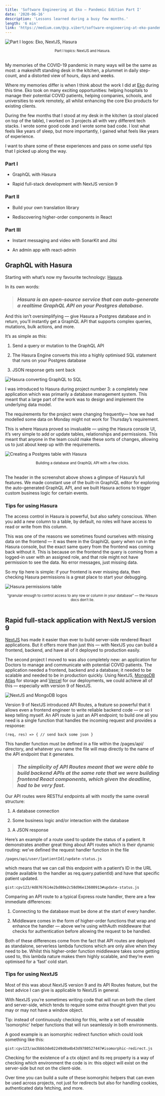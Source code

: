 ```yaml
---
title: 'Software Engineering at Eko — Pandemic Edition Part I'
date: '2020-06-16'
description: 'Lessons learned during a busy few months.'
length: '6 min'
link: 'https://medium.com/@cp.vibert/software-engineering-at-eko-pandemic-edition-part-i-75b8f4f578e6'
---
```


![Part I logos: Eko, NextJS, Hasura](./part-1-logos.png)

<center><small>Part I topics: NextJS and Hasura.</small></center><br />

My memories of the COVID-19 pandemic in many ways will be the same as most: a makeshift standing desk in the kitchen, a plummet in daily step-count, and a distorted view of hours, days and weeks.

Where my memories differ is when I think about the work I did at [Eko](https://www.ekoapp.com/) during this time. Eko took on many exciting opportunities: helping hospitals to manage their potential COVID patients, helping companies, schools, and universities to work remotely, all whilst enhancing the core Eko products for existing clients.

During the few months that I stood at my desk in the kitchen (a stool placed on top of the table), I worked on 3 projects all with very different tech stacks. I wrote some good code and I wrote some bad code. I lost what feels like years of sleep, but more importantly, I gained what feels like years of experience.

I want to share some of these experiences and pass on some useful tips that I picked up along the way.

### Part I

- GraphQL with Hasura

- Rapid full-stack development with NextJS version 9

### Part II

- Build your own translation library

- Rediscovering higher-order components in React

### Part III

- Instant messaging and video with SonarKit and Jitsi

- An admin app with react-admin

## GraphQL with Hasura

Starting with what’s now my favourite technology: [Hasura](https://hasura.io/).

In its own words:

> ### _Hasura is an open-source service that can auto-generate a realtime GraphQL API on your Postgres database._

And this isn’t oversimplifying — give Hasura a Postgres database and in return, you’ll instantly get a GraphQL API that supports complex queries, mutations, bulk actions, and more.

It’s as simple as this:

1. Send a query or mutation to the GraphQL API

1. The Hasura Engine converts this into a highly optimised SQL statement that runs on your Postgres database

1. JSON response gets sent back

![Hasura converting GraphQL to SQL](./hasura-query.png)

I was introduced to Hasura during project number 3: a completely new application which was primarily a database management system. This meant that a large part of the work was to design and implement the underlying data model.

The requirements for the project were changing frequently— how we had modelled some data on Monday might not work for Thursday’s requirement.

This is where Hasura proved so invaluable — using the Hasura console UI, it’s very simple to add or update tables, relationships and permissions. This meant that anyone in the team could make these sorts of changes, allowing us to just about keep up with the requirements.

![Creating a Postgres table with Hasura](./hasura-table.png)

<center><small>Building a database and GraphQL API with a few clicks.</small></center><br />

The header in the screenshot above shows a glimpse of Hasura’s full features. We made constant use of the built-in GraphiQL editor for exploring the auto-generated GraphQL API, and we built Hasura actions to trigger custom business logic for certain events.

### Tips for using Hasura

The access control in Hasura is powerful, but also safety conscious. When you add a new column to a table, by default, no roles will have access to read or write from this column.

This was one of the reasons we sometimes found ourselves with missing data on the frontend — it was there in the GraphiQL query when run in the Hasura console, but the exact same query from the frontend was coming back without it. This is because on the frontend the query is coming from a logged-in user with an assigned role, and that role might not have permission to see the data. No error messages, just missing data.

So my tip here is simple: if your frontend is ever missing data, then checking Hasura permissions is a great place to start your debugging.

![Hasura permissions table](./hasura-permissions.png)

<center><small>“granular enough to control access to any row or column in your database” — the Hasura docs don’t lie.</small></center><br />

## Rapid full-stack application with NextJS version 9

[NextJS](https://nextjs.org/) has made it easier than ever to build server-side rendered React applications. But it offers more than just this — with NextJS you can build a frontend, backend, and have all of it deployed to production easily.

The second project I moved to was also completely new: an application for Doctors to manage and communicate with potential COVID patients. The application needed a frontend, backend and a database; it needed to be scalable and needed to be in production quickly. Using NextJS, [MongoDB Atlas](https://www.mongodb.com/cloud/atlas) for storage and [Vercel](https://vercel.com) for our deployments, we could achieve all of this — especially with version 9 of NextJS.

![NextJS and MongoDB logos](./next-mongo-logos.png)

Version 9 of NextJS introduced API Routes, a feature so powerful that it allows even a frontend engineer to write reliable backend code — or so I keep telling myself. An API route is just an API endpoint; to build one all you need is a single function that handles the incoming request and provides a response:

    (req, res) => { // send back some json }

This handler function must be defined in a file within the /pages/api/ directory, and whatever you name the file will map directly to the name of the API endpoint that it generates.

> ### _The simplicity of API Routes meant that we were able to build backend APIs at the same rate that we were building frontend React components, which given the deadline, had to be very fast._

Our API routes were RESTful endpoints all with mostly the same overall structure:

1. A database connection

1. Some business logic and/or interaction with the database

1. A JSON response

Here’s an example of a route used to update the status of a patient. It demonstrates another great thing about API routes which is their dynamic routing: we’ve defined the request handler function in the file

    /pages/api/user/[patientId]/update-status.js

which means that we can call this endpoint with a patient’s ID in the URL (made available to the handler as req.query.patientId) and have that specific patient updated.

`gist:cpv123/4d8767614e2bd08e2c58d96e13600913#update-status.js`

Comparing an API route to a typical Express route handler, there are a few immediate differences:

1. Connecting to the database must be done at the start of every handler.

1. Middleware comes in the form of higher-order functions that wrap and enhance the handler — above we’re using withAuth middleware that checks for authentication before allowing the request to be handled.

Both of these differences come from the fact that API routes are deployed as standalone, serverless lambda functions which are only alive when they need to be. Whilst this higher-order function middleware takes some getting used to, this lambda nature makes them highly scalable, and they’re even optimised for a ‘fast’ cold start.

### Tips for using NextJS

Most of this was about NextJS version 9 and its API Routes feature, but the best advice I can give is applicable to NextJS in general.

With NextJS you’re sometimes writing code that will run on both the client and server-side, which tends to require some extra thought given that you may or may not have a window object.

Tip: instead of continuously checking for this, write a set of reusable ‘isomorphic’ helper functions that will run seamlessly in both environments.

A good example is an isomorphic redirect function which could look something like this:

`gist:cpv123/aa3bbb3de02249d0a4b43d9780527447#isomorphic-redirect.js`

Checking for the existence of a ctx object and its req property is a way of checking which environment the code is in: this object will exist on the server-side but not on the client-side.

Over time you can build a suite of these isomorphic helpers that can even be used across projects, not just for redirects but also for handling cookies, authenticated data fetching, and more.

